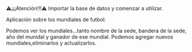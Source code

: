 ⚠️¡¡¡Atención!!!⚠️
Importar la base de datos y comenzar a utilizar.

Aplicación sobre los mundiales de futbol:

Podemos ver los mundiales...tanto nombre de la sede, bandera de la sede, año del munidal y ganador de ese mundial.
Podemos agregar nuevos mundiales,eliminarlos y actualizarlos.


